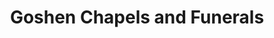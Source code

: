 ---
title: "Goshen Chapels and Funerals"
url: /alaminos/goshen-chapels-and-funerals/
shop: Bestattungen
---